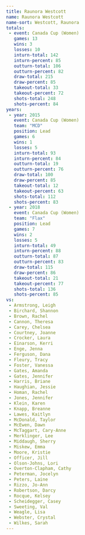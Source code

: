 ```yaml
---
title: Raunora Westcott
name: Raunora Westcott
name-sort: Westcott, Raunora
totals:
 - event: Canada Cup (Women)
   games: 13
   wins: 3
   losses: 10
   inturn-total: 142
   inturn-percent: 85
   outturn-total: 106
   outturn-percent: 82
   draw-total: 215
   draw-percent: 85
   takeout-total: 33
   takeout-percent: 72
   shots-total: 248
   shots-percent: 84
years:
 - year: 2015
   event: Canada Cup (Women)
   team: "MCD"
   position: Lead
   games: 6
   wins: 1
   losses: 5
   inturn-total: 93
   inturn-percent: 84
   outturn-total: 19
   outturn-percent: 76
   draw-total: 100
   draw-percent: 85
   takeout-total: 12
   takeout-percent: 63
   shots-total: 112
   shots-percent: 83
 - year: 2018
   event: Canada Cup (Women)
   team: "Flax"
   position: Lead
   games: 7
   wins: 2
   losses: 5
   inturn-total: 49
   inturn-percent: 88
   outturn-total: 87
   outturn-percent: 83
   draw-total: 115
   draw-percent: 86
   takeout-total: 21
   takeout-percent: 77
   shots-total: 136
   shots-percent: 85
vs:
 - Armstrong, Leigh
 - Birchard, Shannon
 - Brown, Rachel
 - Cannon, Theresa
 - Carey, Chelsea
 - Courtney, Joanne
 - Crocker, Laura
 - Einarson, Kerri
 - Enge, Jenna
 - Ferguson, Dana
 - Fleury, Tracy
 - Foster, Vanessa
 - Gates, Amanda
 - Gates, Jennifer
 - Harris, Briane
 - Haughian, Jessie
 - Homan, Rachel
 - Jones, Jennifer
 - Klein, Karen
 - Knapp, Breanne
 - Lawes, Kaitlyn
 - McDonald, Taylor
 - McEwen, Dawn
 - McTaggart, Cary-Anne
 - Merklinger, Lee
 - Middaugh, Sherry
 - Miskew, Emma
 - Moore, Kristie
 - Officer, Jill
 - Olson-Johns, Lori
 - Overton-Clapham, Cathy
 - Peterman, Jocelyn
 - Peters, Laine
 - Rizzo, Jo-Ann
 - Robertson, Darcy
 - Rocque, Kelsey
 - Scheidegger, Casey
 - Sweeting, Val
 - Weagle, Lisa
 - Webster, Crystal
 - Wilkes, Sarah
---
```

